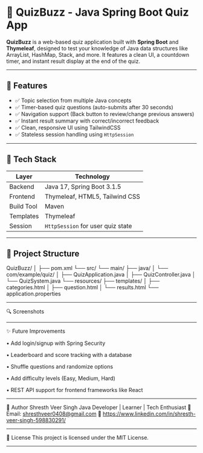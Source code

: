 # 🎯 QuizBuzz - Java Spring Boot Quiz App

**QuizBuzz** is a web-based quiz application built with **Spring Boot** and **Thymeleaf**, designed to test your knowledge of Java data structures like ArrayList, HashMap, Stack, and more. It features a clean UI, a countdown timer, and instant result display at the end of the quiz.

---

## 📌 Features

- ✅ Topic selection from multiple Java concepts  
- ✅ Timer-based quiz questions (auto-submits after 30 seconds)  
- ✅ Navigation support (Back button to review/change previous answers)  
- ✅ Instant result summary with correct/incorrect feedback  
- ✅ Clean, responsive UI using TailwindCSS  
- ✅ Stateless session handling using `HttpSession`  

---

## 🚀 Tech Stack

| Layer        | Technology            |
|--------------|------------------------|
| Backend      | Java 17, Spring Boot 3.1.5 |
| Frontend     | Thymeleaf, HTML5, Tailwind CSS |
| Build Tool   | Maven                  |
| Templates    | Thymeleaf              |
| Session      | `HttpSession` for user quiz state |

---

## 📂 Project Structure

QuizBuzz/
│
├── pom.xml
└── src/
└── main/
├── java/
│ └── com/example/quiz/
│ ├── QuizApplication.java
│ ├── QuizController.java
│ └── QuizSystem.java
└── resources/
├── templates/
│ ├── categories.html
│ ├── question.html
│ └── results.html
└── application.properties

---

🔍 Screenshots






---

✨ Future Improvements

• Add login/signup with Spring Security

• Leaderboard and score tracking with a database

• Shuffle questions and randomize options

• Add difficulty levels (Easy, Medium, Hard)

• REST API support for frontend frameworks like React

---

🙌 Author
Shresth Veer Singh
Java Developer | Learner | Tech Enthusiast
📧 Email: shresthveer0408@gmail.com
🔗 https://www.linkedin.com/in/shresth-veer-singh-598830291/

---

📜 License
This project is licensed under the MIT License.

---


